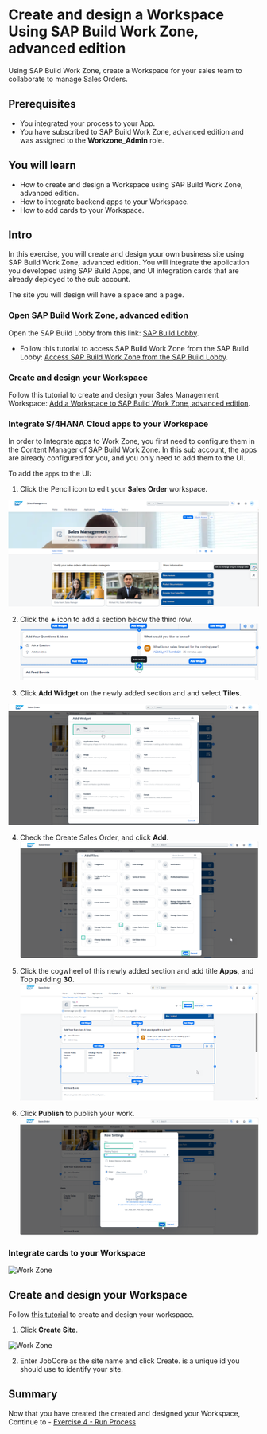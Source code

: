 # Create and design a Workspace Using SAP Build Work Zone, advanced edition
<!-- description --> Using SAP Build Work Zone, create a Workspace for your sales team to collaborate to manage Sales Orders.

 ## Prerequisites
- You integrated your process to your App.
- You have subscribed to SAP Build Work Zone, advanced edition and was assigned to the **Workzone_Admin** role.



## You will learn
- How to create and design a Workspace using SAP Build Work Zone, advanced edition.
- How to integrate backend apps to your Workspace.
- How to add cards to your Workspace.



## Intro
In this exercise, you will create and design your own business site using SAP Build Work Zone, advanced edition. You will integrate the application you developed using SAP Build Apps, and UI integration cards that are already deployed to the sub account.

The site you will design will have a space and a page.


### Open SAP Build Work Zone, advanced edition
Open the SAP Build Lobby from this link:  [SAP Build Lobby](https://ad163-hxj0v9xc.eu10.build.cloud.sap/lobby).

  - Follow this tutorial to access SAP Build Work Zone from the SAP Build Lobby: [Access SAP Build Work Zone from the SAP Build Lobby](https://developers.sap.com/tutorials/workzone-access-sap-build.html).

### Create and design your Workspace
Follow this tutorial to create and design your Sales Management Workspace:  [Add a Workspace to SAP Build Work Zone, advanced edition](https://developers.sap.com/tutorials/workzone-build-2-workspace.html).

### Integrate S/4HANA Cloud apps to your Workspace

In order to Integrate apps to Work Zone, you first need to configure them in the Content Manager of SAP Build Work Zone.
In this sub account, the apps are already configured for you, and you only need to add them to the UI.

To add the `apps` to the UI:
  1. Click the Pencil icon to edit your **Sales Order** workspace.

  ![App design](EditWorkpage_1.png)


  2. Click the **+** icon to add a section below the third row.
  ![App design](EditWorkpage_2.png)

  3. Click **Add Widget** on the newly added section and and select **Tiles**.

  ![App design](EditWorkpage_3.png)
  
  4. Check the Create Sales Order,   and click **Add**.
  ![App design](EditWorkpage_4.png)

  6. Click the cogwheel of this newly added section and add title **Apps**, and Top padding **30**.
![App design](EditWorkpage_5.png)
  7. Click **Publish** to publish your work.
![App design](EditWorkpage_6.png)

### Integrate cards to your Workspace


![Work Zone](/exercises/3_CreateWorkspace/images/0_std_open.jpg)


## Create and design your Workspace
Follow [this tutorial](https://developers.sap.com/tutorials/workzone-build-2-workspace.html) to create and design your workspace.

  1. Click **Create Site**.

  ![Work Zone](/exercises/3_CreateWorkspace/images/1_create_new_site.png)

  2. Enter JobCore<id> as the site name and click Create. <id> is a unique id you should use to identify your site.

## Summary

Now that you have created the created and designed your Workspace,
<br>Continue to - [Exercise 4 - Run Process](../4_RunProcess/README.md)
